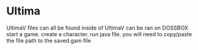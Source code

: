 # Ultima
UltimaV files can all be found inside of 
UltimaV can be ran on DOSSBOX
start a game. 
create a character.
run java file.
you will need to copy/paste the file path to the saved.gam file
